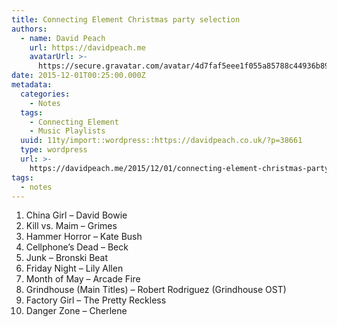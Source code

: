 ```yaml
---
title: Connecting Element Christmas party selection
authors:
  - name: David Peach
    url: https://davidpeach.me
    avatarUrl: >-
      https://secure.gravatar.com/avatar/4d7faf5eee1f055a85788c44936b8995eaab6dfb004e7854ec747ccb272e91ee?s=96&d=mm&r=g
date: 2015-12-01T00:25:00.000Z
metadata:
  categories:
    - Notes
  tags:
    - Connecting Element
    - Music Playlists
  uuid: 11ty/import::wordpress::https://davidpeach.co.uk/?p=38661
  type: wordpress
  url: >-
    https://davidpeach.me/2015/12/01/connecting-element-christmas-party-selection/
tags:
  - notes
---
```

1.  China Girl – David Bowie
2.  Kill vs. Maim – Grimes
3.  Hammer Horror – Kate Bush
4.  Cellphone’s Dead – Beck
5.  Junk – Bronski Beat
6.  Friday Night – Lily Allen
7.  Month of May – Arcade Fire
8.  Grindhouse (Main Titles) – Robert Rodriguez (Grindhouse OST)
9.  Factory Girl – The Pretty Reckless
10.  Danger Zone – Cherlene
